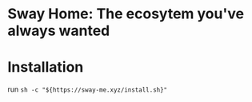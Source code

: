 # Sway Home: The ecosytem you've always wanted

# Installation
run `sh -c "${https://sway-me.xyz/install.sh}"`




